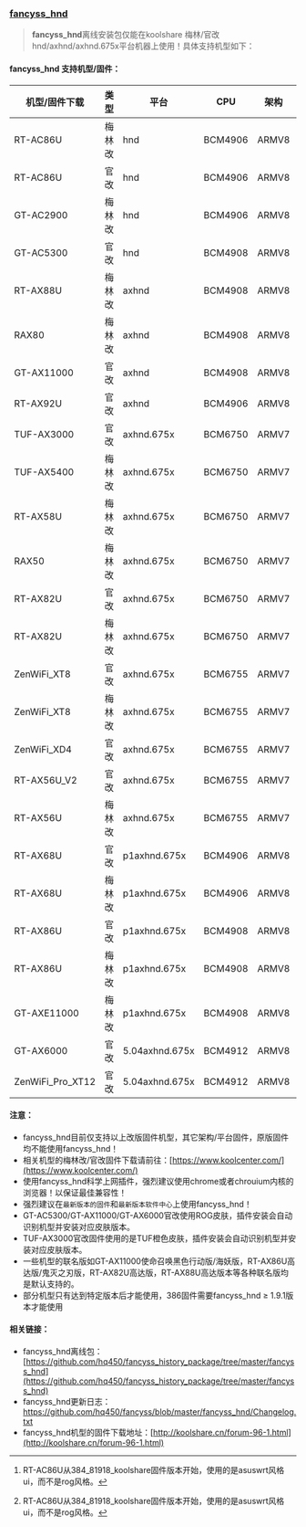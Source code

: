 ### [fancyss_hnd](https://github.com/hq450/fancyss/tree/master/fancyss_hnd)

> **fancyss_hnd**离线安装包仅能在koolshare 梅林/官改 hnd/axhnd/axhnd.675x平台机器上使用！具体支持机型如下：

#### fancyss_hnd 支持机型/固件：

| 机型/固件下载    | 类型   | 平台           | CPU     | 架构  | 支持版本 | 皮肤            |
| ---------------- | ------ | -------------- | ------- | ----- | -------- | --------------- |
| RT-AC86U         | 梅林改 | hnd            | BCM4906 | ARMV8 | 全部     | asuswrt         |
| RT-AC86U         | 官改   | hnd            | BCM4906 | ARMV8 | 全部     | rog/asuswrt[^1] |
| GT-AC2900        | 梅林改 | hnd            | BCM4906 | ARMV8 | ≥ 1.9.1  | asuswrt [^2]    |
| GT-AC5300        | 官改   | hnd            | BCM4908 | ARMV8 | 全部     | rog             |
| RT-AX88U         | 梅林改 | axhnd          | BCM4908 | ARMV8 | 全部     | asuswrt         |
| RAX80            | 梅林改 | axhnd          | BCM4908 | ARMV8 | 全部     | asuswrt         |
| GT-AX11000       | 官改   | axhnd          | BCM4908 | ARMV8 | 全部     | rog             |
| RT-AX92U         | 官改   | axhnd          | BCM4906 | ARMV8 | ≥ 1.9.1  | asuswrt         |
| TUF-AX3000       | 官改   | axhnd.675x     | BCM6750 | ARMV7 | ≥ 1.8.3  | tuf             |
| TUF-AX5400       | 梅林改 | axhnd.675x     | BCM6750 | ARMV7 | ≥ 1.9.7  | tuf             |
| RT-AX58U         | 梅林改 | axhnd.675x     | BCM6750 | ARMV7 | ≥ 1.8.4  | asuswrt         |
| RAX50            | 梅林改 | axhnd.675x     | BCM6750 | ARMV7 | ≥ 1.8.4  | asuswrt         |
| RT-AX82U         | 官改   | axhnd.675x     | BCM6750 | ARMV7 | ≥ 1.8.4  | asuswrt         |
| RT-AX82U         | 梅林改 | axhnd.675x     | BCM6750 | ARMV7 | ≥ 1.9.1  | asuswrt         |
| ZenWiFi_XT8      | 官改   | axhnd.675x     | BCM6755 | ARMV7 | ≥ 1.8.7  | asuswrt         |
| ZenWiFi_XT8      | 梅林改 | axhnd.675x     | BCM6755 | ARMV7 | ≥ 1.9.1  | asuswrt         |
| ZenWiFi_XD4      | 官改   | axhnd.675x     | BCM6755 | ARMV7 | ≥ 1.8.8  | asuswrt         |
| RT-AX56U_V2      | 官改   | axhnd.675x     | BCM6755 | ARMV7 | ≥ 1.9.0  | asuswrt         |
| RT-AX56U         | 梅林改 | axhnd.675x     | BCM6755 | ARMV7 | ≥ 1.9.1  | asuswrt         |
| RT-AX68U         | 官改   | p1axhnd.675x   | BCM4906 | ARMV8 | ≥ 1.9.1  | asuswrt         |
| RT-AX68U         | 梅林改 | p1axhnd.675x   | BCM4906 | ARMV8 | ≥ 1.9.1  | asuswrt         |
| RT-AX86U         | 官改   | p1axhnd.675x   | BCM4908 | ARMV8 | ≥ 1.8.3  | asuswrt         |
| RT-AX86U         | 梅林改 | p1axhnd.675x   | BCM4908 | ARMV8 | ≥ 1.9.1  | asuswrt         |
| GT-AXE11000      | 梅林改 | p1axhnd.675x   | BCM4908 | ARMV8 | ≥ 1.9.1  | asuswrt         |
| GT-AX6000        | 官改   | 5.04axhnd.675x | BCM4912 | ARMV8 | ≥ 1.9.6  | rog             |
| ZenWiFi_Pro_XT12 | 官改   | 5.04axhnd.675x | BCM4912 | ARMV8 | ≥ 1.9.6  | asuswrt         |

#### 注意：

* fancyss_hnd目前仅支持以上改版固件机型，其它架构/平台固件，原版固件均不能使用fancyss_hnd！
* 相关机型的梅林改/官改固件下载请前往：[https://www.koolcenter.com/](https://www.koolcenter.com/)
* 使用fancyss_hnd科学上网插件，强烈建议使用chrome或者chrouium内核的浏览器！以保证最佳兼容性！
* 强烈建议在`最新版本的固件`和`最新版本软件中心`上使用fancyss_hnd！
* GT-AC5300/GT-AX11000/GT-AX6000官改使用ROG皮肤，插件安装会自动识别机型并安装对应皮肤版本。
* TUF-AX3000官改固件使用的是TUF橙色皮肤，插件安装会自动识别机型并安装对应皮肤版本。
* 一些机型的联名版如GT-AX11000使命召唤黑色行动版/海妖版，RT-AX86U高达版/鬼灭之刃版，RT-AX82U高达版，RT-AX88U高达版本等各种联名版均是默认支持的。
* 部分机型只有达到特定版本后才能使用，386固件需要fancyss_hnd ≥ 1.9.1版本才能使用

[^1]: RT-AC86U从384_81918_koolshare固件版本开始，使用的是asuswrt风格ui，而不是rog风格。

[^2]: RT-AC86U从384_81918_koolshare固件版本开始，使用的是asuswrt风格ui，而不是rog风格。

#### 相关链接：

* fancyss_hnd离线包：[https://github.com/hq450/fancyss_history_package/tree/master/fancyss_hnd](https://github.com/hq450/fancyss_history_package/tree/master/fancyss_hnd)
* fancyss_hnd更新日志：https://github.com/hq450/fancyss/blob/master/fancyss_hnd/Changelog.txt
* fancyss_hnd机型的固件下载地址：[http://koolshare.cn/forum-96-1.html](http://koolshare.cn/forum-96-1.html)